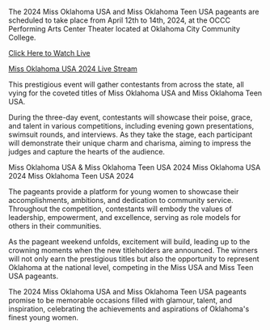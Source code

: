 The 2024 Miss Oklahoma USA and Miss Oklahoma Teen USA pageants are scheduled to take place from April 12th to 14th, 2024, at the OCCC Performing Arts Center Theater located at Oklahoma City Community College.

<a href="https://bestones.icu/missokusa/">Click Here to Watch Live</a>

<a href="https://bestones.icu/missokusa/">Miss Oklahoma USA 2024 Live Stream</a>

This prestigious event will gather contestants from across the state, all vying for the coveted titles of Miss Oklahoma USA and Miss Oklahoma Teen USA.

During the three-day event, contestants will showcase their poise, grace, and talent in various competitions, including evening gown presentations, swimsuit rounds, and interviews. As they take the stage, each participant will demonstrate their unique charm and charisma, aiming to impress the judges and capture the hearts of the audience.

Miss Oklahoma USA & Miss Oklahoma Teen USA 2024 Miss Oklahoma USA 2024 Miss Oklahoma Teen USA 2024

The pageants provide a platform for young women to showcase their accomplishments, ambitions, and dedication to community service. Throughout the competition, contestants will embody the values of leadership, empowerment, and excellence, serving as role models for others in their communities.

As the pageant weekend unfolds, excitement will build, leading up to the crowning moments when the new titleholders are announced. The winners will not only earn the prestigious titles but also the opportunity to represent Oklahoma at the national level, competing in the Miss USA and Miss Teen USA pageants.

The 2024 Miss Oklahoma USA and Miss Oklahoma Teen USA pageants promise to be memorable occasions filled with glamour, talent, and inspiration, celebrating the achievements and aspirations of Oklahoma's finest young women.
